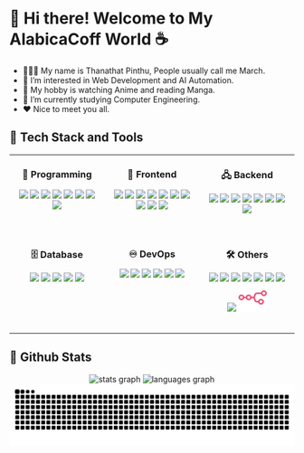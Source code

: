 # 👋 Hi there! Welcome to My AlabicaCoff World ☕

- 🙋🏻‍♂️ My name is Thanathat Pinthu, People usually call me March.
- 👀 I’m interested in Web Development and AI Automation.
- 🧸 My hobby is watching Anime and reading Manga.
- 🌱 I’m currently studying Computer Engineering.
- ❤️ Nice to meet you all.

## 🚀 Tech Stack and Tools
<table align="center">
  <tr>
    <td valign="top" align="center" width="33%">
      <h3>🔢 Programming</h3>
      <p>
        <img src="https://cdn.jsdelivr.net/gh/devicons/devicon/icons/c/c-original.svg" width="50"/>
        <img src="https://cdn.jsdelivr.net/gh/devicons/devicon/icons/cplusplus/cplusplus-original.svg" width="50"/>
        <img src="https://cdn.jsdelivr.net/gh/devicons/devicon/icons/csharp/csharp-original.svg" width="50"/>
        <img src="https://cdn.jsdelivr.net/gh/devicons/devicon/icons/embeddedc/embeddedc-original.svg" width="50"/>
        <img src="https://cdn.jsdelivr.net/gh/devicons/devicon/icons/python/python-original.svg" width="50"/>
        <img src="https://cdn.jsdelivr.net/gh/devicons/devicon/icons/javascript/javascript-original.svg" width="50"/>
        <img src="https://cdn.jsdelivr.net/gh/devicons/devicon/icons/typescript/typescript-original.svg" width="50"/>
        <img src="https://cdn.jsdelivr.net/gh/devicons/devicon@latest/icons/go/go-original.svg" width="50"/>
      </p>
      <br/>
    </td>
    <td valign="top" align="center" width="33%">
      <h3>🎨 Frontend</h3>
      <p>
        <img src="https://cdn.jsdelivr.net/gh/devicons/devicon/icons/html5/html5-original.svg" width="50"/>
        <img src="https://cdn.jsdelivr.net/gh/devicons/devicon/icons/css3/css3-original.svg" width="50"/>
        <img src="https://cdn.jsdelivr.net/gh/devicons/devicon@latest/icons/sass/sass-original.svg" width="50"/>
        <img src="https://cdn.jsdelivr.net/gh/devicons/devicon@latest/icons/jquery/jquery-original.svg" width="50"/>
        <img src="https://cdn.jsdelivr.net/gh/devicons/devicon@latest/icons/nextjs/nextjs-original.svg" width="50"/>
        <img src="https://cdn.jsdelivr.net/gh/devicons/devicon/icons/react/react-original-wordmark.svg" width="50"/>
        <img src="https://cdn.jsdelivr.net/gh/devicons/devicon@latest/icons/angularjs/angularjs-original.svg" width="50"/>
        <img src="https://cdn.jsdelivr.net/gh/devicons/devicon@latest/icons/bootstrap/bootstrap-original.svg" width="50"/>
        <img src="https://cdn.jsdelivr.net/gh/devicons/devicon/icons/tailwindcss/tailwindcss-original.svg" width="50"/>
        <img src="https://cdn.jsdelivr.net/gh/devicons/devicon@latest/icons/materialui/materialui-original.svg" width="50"/>
      </p>
      <br/>
    </td>
    <td valign="top" align="center" width="33%">
      <h3>🖧 Backend</h3>
      <p>
        <img src="https://cdn.jsdelivr.net/gh/devicons/devicon/icons/nodejs/nodejs-plain-wordmark.svg" width="50"/>
        <img src="https://cdn.jsdelivr.net/gh/devicons/devicon/icons/express/express-original.svg" width="50"/>
        <img src="https://cdn.jsdelivr.net/gh/devicons/devicon/icons/fastapi/fastapi-plain.svg" width="50"/>
        <img src="https://cdn.jsdelivr.net/gh/devicons/devicon/icons/dotnetcore/dotnetcore-original.svg" width="50"/>
        <img src="https://cdn.jsdelivr.net/gh/devicons/devicon@latest/icons/prisma/prisma-original.svg" width="50"/>
        <img src="https://cdn.jsdelivr.net/gh/devicons/devicon@latest/icons/mongoose/mongoose-original-wordmark.svg" width="50"/>
        <img src="https://cdn.jsdelivr.net/gh/devicons/devicon/icons/postman/postman-original.svg" width="50"/>
        <img src="https://cdn.jsdelivr.net/gh/devicons/devicon/icons/swagger/swagger-original.svg" width="50"/>
      </p>
      <br/>
    </td>
  </tr>
  <tr>
    <td valign="top" align="center" width="33%">
      <h3>🗄️ Database</h3>
      <p>
        <img src="https://cdn.jsdelivr.net/gh/devicons/devicon@latest/icons/microsoftsqlserver/microsoftsqlserver-original-wordmark.svg" width="50"/>
        <img src="https://cdn.jsdelivr.net/gh/devicons/devicon/icons/mysql/mysql-original-wordmark.svg" width="50"/>
        <img src="https://cdn.jsdelivr.net/gh/devicons/devicon@latest/icons/postgresql/postgresql-original-wordmark.svg" width="50"/>
        <img src="https://cdn.jsdelivr.net/gh/devicons/devicon@latest/icons/mongodb/mongodb-original-wordmark.svg" width="50"/>
        <img src="https://cdn.jsdelivr.net/gh/devicons/devicon@latest/icons/redis/redis-original.svg" width="50"/>
      </p>
      <br/>
    </td>
    <td valign="top" align="center" width="33%">
      <h3>♾️ DevOps</h3>
      <p>
        <img src="https://cdn.jsdelivr.net/gh/devicons/devicon/icons/git/git-original.svg" width="50"/>
        <img src="https://cdn.jsdelivr.net/gh/devicons/devicon@latest/icons/githubactions/githubactions-original.svg" width="50"/>
        <img src="https://cdn.jsdelivr.net/gh/devicons/devicon@latest/icons/linux/linux-original.svg" width="50"/>
        <img src="https://cdn.jsdelivr.net/gh/devicons/devicon@latest/icons/docker/docker-plain-wordmark.svg" width="50"/>
        <img src="https://cdn.jsdelivr.net/gh/devicons/devicon@latest/icons/googlecloud/googlecloud-original.svg" width="50"/>
        <img src="https://cdn.jsdelivr.net/gh/devicons/devicon@latest/icons/nginx/nginx-original.svg" width="50"/>
      </p>
      <br/>
    </td>
    <td valign="top" align="center" width="33%">
      <h3>🛠️ Others</h3>
      <p>
        <img src="https://cdn.jsdelivr.net/gh/devicons/devicon@latest/icons/figma/figma-original.svg" width="50"/>
        <img src="https://cdn.jsdelivr.net/gh/devicons/devicon@latest/icons/jira/jira-original.svg" width="50"/>
        <img src="https://brandslogos.com/wp-content/uploads/images/arduino-logo-vector-1.svg" width="50"/>
        <img src="https://m.media-amazon.com/images/I/41yQQYkOtaL.png" width="50"/>
        <img src="https://dl.flathub.org/repo/appstream/x86_64/icons/128x128/com.st.STM32CubeIDE.png" width="50"/>
        <img src="https://companieslogo.com/img/orig/XLNX-e61d7a44.png?t=1720244494" width="50"/>
        <img src="https://packet-tracer-win.com/images/uploads/2023-12-29/icon-block-doaqi.png" width="50"/>
        <img src="https://cdn.jsdelivr.net/gh/devicons/devicon@latest/icons/putty/putty-original.svg" width="50"/>
        <img src="https://raw.githubusercontent.com/lobehub/lobe-icons/refs/heads/master/packages/static-png/light/n8n-color.png" width="50"/>
      </p>
      <br/>
    </td>
  </tr>
</table>

## 📶 Github Stats
<div align="center">
  <img src="https://github-readme-stats.vercel.app/api?&count_private=true&disable_animations=false&theme=dracula&locale=en&hide_border=false&username=AlabicaCoff" height="150" alt="stats graph"/>
  <img src="https://github-readme-stats.vercel.app/api/top-langs?locale=en&hide_title=false&count_private=true&layout=compact&card_width=320&langs_count=5&theme=dracula&exclude_repo=stm32f7-GuitarEffectsPedal,ESP8266__door_lock,Introduction-to-Computer-Engineering,TetrisFPGA&hide_border=false&username=AlabicaCoff" height="150" alt="languages graph"/>
  <img src="https://github.com/AlabicaCoff/AlabicaCoff/blob/output/github-contribution-grid-snake.svg"/>
</div>

<!---
AlabicaCoff/AlabicaCoff is a ✨ special ✨ repository because its `README.md` (this file) appears on your GitHub profile.
You can click the Preview link to take a look at your changes.
--->
